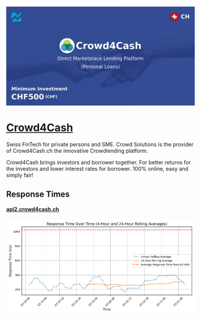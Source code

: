 [![Visit Crowd4Cash](imagePreview.jpg)](https://crowd4cash.ch)

# [Crowd4Cash](https://crowd4cash.ch)

Swiss FinTech for private persons and SME. Crowd Solutions is the provider of Crowd4Cash.ch the innovative Crowdlending platform. 

Crowd4Cash brings investors and borrower together. For better returns for the investors and lower interest rates for borrower. 100% online, easy and simply fair!

## Response Times

#### [api2.crowd4cash.ch](https://api2.crowd4cash.ch)

![api2.crowd4cash.ch](response-time-charts/api2.crowd4cash.ch.png)

